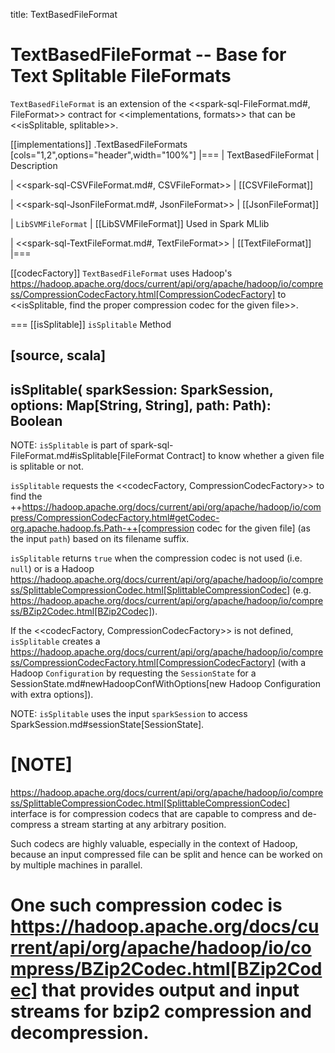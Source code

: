 title: TextBasedFileFormat

# TextBasedFileFormat -- Base for Text Splitable FileFormats

`TextBasedFileFormat` is an extension of the <<spark-sql-FileFormat.md#, FileFormat>> contract for <<implementations, formats>> that can be <<isSplitable, splitable>>.

[[implementations]]
.TextBasedFileFormats
[cols="1,2",options="header",width="100%"]
|===
| TextBasedFileFormat
| Description

| <<spark-sql-CSVFileFormat.md#, CSVFileFormat>>
| [[CSVFileFormat]]

| <<spark-sql-JsonFileFormat.md#, JsonFileFormat>>
| [[JsonFileFormat]]

| `LibSVMFileFormat`
| [[LibSVMFileFormat]] Used in Spark MLlib

| <<spark-sql-TextFileFormat.md#, TextFileFormat>>
| [[TextFileFormat]]
|===

[[codecFactory]]
`TextBasedFileFormat` uses Hadoop's https://hadoop.apache.org/docs/current/api/org/apache/hadoop/io/compress/CompressionCodecFactory.html[CompressionCodecFactory] to <<isSplitable, find the proper compression codec for the given file>>.

=== [[isSplitable]] `isSplitable` Method

[source, scala]
----
isSplitable(
  sparkSession: SparkSession,
  options: Map[String, String],
  path: Path): Boolean
----

NOTE: `isSplitable` is part of spark-sql-FileFormat.md#isSplitable[FileFormat Contract] to know whether a given file is splitable or not.

`isSplitable` requests the <<codecFactory, CompressionCodecFactory>> to find the ++https://hadoop.apache.org/docs/current/api/org/apache/hadoop/io/compress/CompressionCodecFactory.html#getCodec-org.apache.hadoop.fs.Path-++[compression codec for the given file] (as the input `path`) based on its filename suffix.

`isSplitable` returns `true` when the compression codec is not used (i.e. `null`) or is a Hadoop https://hadoop.apache.org/docs/current/api/org/apache/hadoop/io/compress/SplittableCompressionCodec.html[SplittableCompressionCodec] (e.g. https://hadoop.apache.org/docs/current/api/org/apache/hadoop/io/compress/BZip2Codec.html[BZip2Codec]).

If the <<codecFactory, CompressionCodecFactory>> is not defined, `isSplitable` creates a https://hadoop.apache.org/docs/current/api/org/apache/hadoop/io/compress/CompressionCodecFactory.html[CompressionCodecFactory] (with a Hadoop `Configuration` by requesting the `SessionState` for a SessionState.md#newHadoopConfWithOptions[new Hadoop Configuration with extra options]).

NOTE: `isSplitable` uses the input `sparkSession` to access SparkSession.md#sessionState[SessionState].

[NOTE]
====
https://hadoop.apache.org/docs/current/api/org/apache/hadoop/io/compress/SplittableCompressionCodec.html[SplittableCompressionCodec] interface is for compression codecs that are capable to compress and de-compress a stream starting at any arbitrary position.

Such codecs are highly valuable, especially in the context of Hadoop, because an input compressed file can be split and hence can be worked on by multiple machines in parallel.

One such compression codec is https://hadoop.apache.org/docs/current/api/org/apache/hadoop/io/compress/BZip2Codec.html[BZip2Codec] that provides output and input streams for bzip2 compression and decompression.
====
